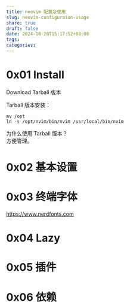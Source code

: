 ```yaml
---
title: neovim 配置及使用
slug: neovim-configuraion-usage
share: true
draft: false
date: 2024-10-20T15:17:52+08:00
tags: 
categories:
---
```





# 0x01 Install

Download Tarball 版本 <br>

Tarball 版本安装：<br>

```
mv /opt
ln -s /opt/nvim/bin/nvim /usr/local/bin/nvim
```

为什么使用 Tarball 版本？<br>
方便管理。<br>

# 0x02 基本设置

# 0x03 终端字体
https://www.nerdfonts.com <br>

# 0x04 Lazy

# 0x05 插件

# 0x06 依赖
